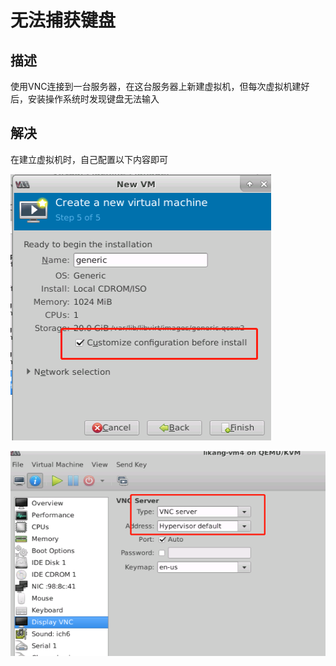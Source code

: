 # 无法捕获键盘

## 描述

使用VNC连接到一台服务器，在这台服务器上新建虚拟机，但每次虚拟机建好后，安装操作系统时发现键盘无法输入



## 解决

在建立虚拟机时，自己配置以下内容即可

![image-20191119193453262](KVM%E5%AE%89%E8%A3%85%E8%99%9A%E6%8B%9F%E6%9C%BA%E9%81%87%E5%88%B0%E7%9A%84%E9%97%AE%E9%A2%98.assets/image-20191119193453262.png)



![image-20191119193339712](KVM%E5%AE%89%E8%A3%85%E8%99%9A%E6%8B%9F%E6%9C%BA%E9%81%87%E5%88%B0%E7%9A%84%E9%97%AE%E9%A2%98.assets/image-20191119193339712.png)



